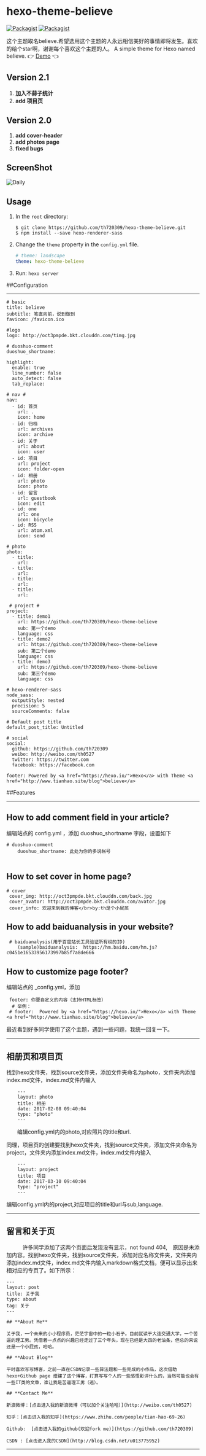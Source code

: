 # hexo-theme-believe

[![Packagist](https://img.shields.io/packagist/l/doctrine/orm.svg)](https://github.com/th720309/hexo-theme-believe)
[![Packagist](https://img.shields.io/badge/hexo--theme--believe-version2.0-red.svg)](https://github.com/th720309/hexo-theme-believe)

这个主题取名believe.希望选用这个主题的人永远相信美好的事情即将发生。喜欢的给个star啊，谢谢每个喜欢这个主题的人。
A simple theme for Hexo named believe. :point_right: [Demo](http://www.tianhao.site/blog) :point_left:

## Version 2.1

 1. **加入不蒜子统计**
 2. **add 项目页**

## Version 2.0 

 1. **add cover-header**
 2. **add photos page**
 3. **fixed bugs**

## ScreenShot
![Daily](http://oct3pmpde.bkt.clouddn.com/fengmian.jpg)

## Usage
1. In the `root` directory:
    ```git
    $ git clone https://github.com/th720309/hexo-theme-believe.git
    $ npm install --save hexo-renderer-sass
    ```

2. Change the `theme` property in the `config.yml` file.
    ```yml
    # theme: landscape
    theme: hexo-theme-believe
    ```

3. Run: `hexo server`


##Configuration
     


----------


```
# basic
title: believe
subtitle: 笔直向前，说到做到
favicon: /favicon.ico

#logo
logo: http://oct3pmpde.bkt.clouddn.com/timg.jpg

# duoshuo-comment
duoshuo_shortname: 

highlight:
  enable: true
  line_number: false
  auto_detect: false
  tab_replace:

# nav #
nav:
  - id: 首页
    url: .
    icon: home
  - id: 归档
    url: archives
    icon: archive
  - id: 关于
    url: about
    icon: user
  - id: 项目
    url: project
    icon: folder-open
  - id: 相册
    url: photo
    icon: photo
  - id: 留言
    url: guestbook
    icon: edit
  - id: one
    url: one
    icon: bicycle
  - id: RSS
    url: atom.xml
    icon: send
    
# photo
photo:
  - title: 
    url: 
  - title: 
    url: 
  - title: 
    url: 
  - title: 
    url: 
 
 # project #
project:
  - title: demo1
    url: https://github.com/th720309/hexo-theme-believe
    sub: 第一个demo
    language: css
  - title: demo2
    url: https://github.com/th720309/hexo-theme-believe
    sub: 第二个demo
    language: css
  - title: demo3
    url: https://github.com/th720309/hexo-theme-believe
    sub: 第三个demo
    language: css

# hexo-renderer-sass
node_sass:
  outputStyle: nested
  precision: 5
  sourceComments: false

# Default post title
default_post_title: Untitled

# social
social:
  github: https://github.com/th720309
  weibo: http://weibo.com/th0527
  twitter: https://twitter.com
  facebook: https://facebook.com

footer: Powered by <a href="https://hexo.io/">Hexo</a> with Theme <a href="http://www.tianhao.site/blog">believe</a>
```

##Features


----------

How to add comment field in your article?
-----------------------------------------

    
  编辑站点的 config.yml ，添加 duoshuo_shortname 字段，设置如下  
             
    # duoshuo-comment
        duoshuo_shortname: 此处为你的多说帐号
           　

How to set cover in home page?
-----------------------------------------

    # cover
     cover_img: http://oct3pmpde.bkt.clouddn.com/back.jpg
     cover_avator: http://oct3pmpde.bkt.clouddn.com/avator.jpg
     cover_info: 欢迎来到我的博客</br>by:th是个小屁孩

How to add baiduanalysis in your website?
-----------------------------------------

        
     # baiduanalysis(用于百度站长工具验证所有权的ID)
        (sample)baiduanalysis:  https://hm.baidu.com/hm.js?c0451e16533956173997b85f7a8de666
           

How to customize page footer?
-----------------------------

编辑站点的 _config.yml，添加

     footer: 你要自定义的内容（支持HTML标签）
      # 举例：
     # footer:  Powered by <a href="https://hexo.io/">Hexo</a> with Theme <a href="http://www.tianhao.site/blog">believe</a>


最近看到好多同学使用了这个主题，遇到一些问题，我统一回复一下。

----------


## 相册页和项目页 ##

  找到hexo文件夹，找到source文件夹，添加文件夹命名为photo，文件夹内添加index.md文件，index.md文件内输入

 
        ---
        layout: photo
        title: 相册
        date: 2017-02-08 09:40:04
        type: "photo"
        ---         

　　编辑config.yml内的photo,对应照片的title和url.
  
  同理，项目页的创建要找到hexo文件夹，找到source文件夹，添加文件夹命名为project，文件夹内添加index.md文件，index.md文件内输入


        ---
        layout: project
        title: 项目
        date: 2017-03-10 09:40:04
        type: "project"
        ---    

   编辑config.yml内的project,对应项目的title和url与sub,language.
   
----------
## 留言和关于页 ##

　　　许多同学添加了这两个页面后发现没有显示，not found 404,　原因是未添加内容。找到hexo文件夹，找到source文件夹，添加对应名称文件夹，文件夹内添加index.md文件，index.md文件内输入markdown格式文档，便可以显示出来相对应的专页了。如下所示：

```
---
layout: post
title: 关于我　
type: about
tag: 关于
---

## **About Me**

关于我，一个未来的小小程序员，茫茫宇宙中的一粒小石子。目前就读于大连交通大学，一个苦逼的理工男。凭借着一点点的兴趣已经走过了三个年头，现在已经是大四的老油条，但总的来说还是一个小屁孩，哈哈。

## **About Blog**

平时喜欢写写博客，之前一直在CSDN记录一些算法题和一些完成的小作品，这次借助hexo+Github page 搭建了这个博客，打算写写个人的一些感悟影评什么的，当然可能也会有一些IT类的文章，谁让我是苦逼理工男（逃）。

## **Contact Me**

新浪微博：[点击进入我的新浪微博（可以加个关注哈哈）](http://weibo.com/th0527)

知乎：[点击进入我的知乎](https://www.zhihu.com/people/tian-hao-69-26)

Github:  [点击进入我的github(欢迎fork me)](https://github.com/th720309)

CSDN : [点击进入我的CSDN](http://blog.csdn.net/u013775952)
```


----------
